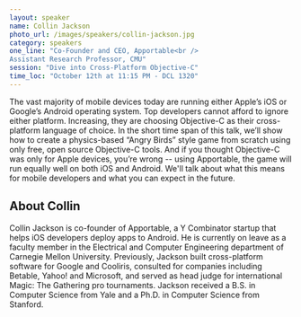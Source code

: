 ```yaml
---
layout: speaker
name: Collin Jackson
photo_url: /images/speakers/collin-jackson.jpg
category: speakers
one_line: "Co-Founder and CEO, Apportable<br />
Assistant Research Professor, CMU"
session: "Dive into Cross-Platform Objective-C"
time_loc: "October 12th at 11:15 PM - DCL 1320"
---
```

The vast majority of mobile devices today are running either Apple’s
iOS or Google’s Android operating system. Top developers cannot afford
to ignore either platform. Increasing, they are choosing Objective-C
as their cross-platform language of choice. In the short time span of
this talk, we’ll show how to create a physics-based “Angry Birds”
style game from scratch using only free, open source Objective-C
tools. And if you thought Objective-C was only for Apple devices,
you’re wrong -- using Apportable, the game will run equally well on
both iOS and Android. We'll talk about what this means for mobile developers and what you can expect in the future.
## About Collin
Collin Jackson is co-founder of Apportable, a Y Combinator startup that helps iOS developers deploy apps to Android. He is currently on leave as a faculty member in the Electrical and Computer Engineering department of Carnegie Mellon University. Previously, Jackson built cross-platform software for Google and Cooliris, consulted for companies including Betable, Yahoo! and Microsoft, and served as head judge for international Magic: The Gathering pro tournaments. Jackson received a B.S. in Computer Science from Yale and a Ph.D. in Computer Science from Stanford.
